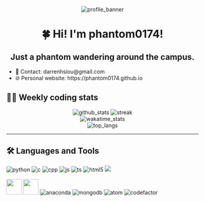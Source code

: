 <p align="center">
	<img src="https://capsule-render.vercel.app/api?type=waving&color=timeGradient&height=150&section=header&text=Phantom's%20profile%20(=^-ω-^=)&fontSize=40&fontAlignY=40&animation=twinkling" alt="profile_banner">
</p>

<h1 align="center">🍀 Hi! I'm phantom0174!</h1>

<div id="personal_info">
	<h2 align="center">Just a phantom wandering around the campus.</h2>
	<ul>
		<li> 📎 Contact: darrenhsiou@gmail.com
		<li> 🌐 Personal website: https://phantom0174.github.io
	</ul>
<div>
	
<!-- <div id="project">
	<h2 align="left">Things I'm currently working on.</h2>
	<ul>
	</ul>
</div>
 -->

<div id="status">
	<h2 align="left">👨‍💻 Weekly coding stats</h2>
	<p align="center">
		<img src="https://github-readme-stats.vercel.app/api?username=phantom0174&count_private=true&show_icons=true&theme=tokyonight&cache_seconds=1800" alt="github_stats">
		<img src="http://github-readme-streak-stats.herokuapp.com?user=phantom0174&theme=tokyonight&date_format=M%20j%5B%2C%20Y%5D&cache_seconds=1800" alt="streak">
		<br>
		<img src="https://github-readme-stats.vercel.app/api/wakatime?username=phantom0174&theme=tokyonight&cache_seconds=1800" alt="wakatime_stats">
		<br>
		<img src="https://github-readme-stats.vercel.app/api/top-langs/?username=phantom0174&theme=tokyonight&hide=jupyter%20notebook" alt="top_langs">
	</p>
</div>

<hr>
	
<div id="langs_and_tools">
	<h2 align="left">🛠️ Languages and Tools</h2>
	<div id="langs">
		<img src="https://icongr.am/devicon/python-original.svg?size=40" alt="python">
		<img src="https://icongr.am/devicon/c-original.svg?size=40" alt="c">
		<img src="https://icongr.am/devicon/cplusplus-original.svg?size=40" alt="cpp">
		<img src="https://icongr.am/devicon/javascript-original.svg?size=40" alt="js">
		<img src="https://icongr.am/devicon/typescript-original.svg?size=40" alt="ts">
		<img src="https://icongr.am/devicon/html5-original.svg?size=40" alt="html5">
		<img src="https://icongr.am/devicon/css3-original.svg?size=40">
	</div>
	<br>
	<div id="tools">
		<img width=40 src="https://upload.wikimedia.org/wikipedia/commons/thumb/9/9a/Visual_Studio_Code_1.35_icon.svg/256px-Visual_Studio_Code_1.35_icon.svg.png">
		<img width=40 src="https://upload.wikimedia.org/wikipedia/commons/thumb/1/1d/PyCharm_Icon.svg/256px-PyCharm_Icon.svg.png">
		<img src="https://icongr.am/simple/anaconda.svg?size=40&color=41af28" alt="anaconda">
		<img src="https://icongr.am/devicon/mongodb-original-wordmark.svg?size=40" alt="mongodb">
		<img src="https://icongr.am/devicon/atom-original.svg?size=40" alt="atom">
		<img src="https://icongr.am/simple/codefactor.svg?size=40&color=41af28" alt="codefactor">
	</div>
</div>
